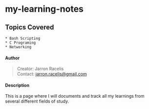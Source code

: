 # my-learning-notes

## Topics Covered
```
* Bash Scripting
* C Programing
* Networking
```
#### Author
>  Creator: Jarron Racelis \
>  Contact: jarron.racelis@gmail.com
#### Description
This is a page where I will documents and track all my learnings from several different fields of study.
